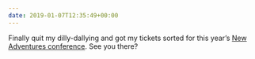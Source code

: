 ```yaml
---
date: 2019-01-07T12:35:49+00:00
---
```


Finally quit my dilly-dallying and got my tickets sorted for this year’s [New Adventures conference](https://newadventuresconf.com/2019/). See you there?

